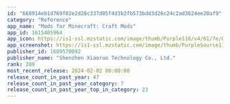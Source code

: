 ```yaml
---
id: "668914eb1d769f02e2d28c337d05f4d3b2fb573bdd3d26c24c2ad3624ee20af9"
category: "Reference"
app_name: "Mods for Minecraft: Craft Mods"
app_id: 1615405964
app_icon: https://is1-ssl.mzstatic.com/image/thumb/Purple116/v4/61/7e/87/617e87db-b19c-9397-7304-29cbb4003d89/AppIcon-0-0-1x_U007emarketing-0-7-0-85-220.png/1024x1024bb.png
app_screenshot: https://is1-ssl.mzstatic.com/image/thumb/PurpleSource116/v4/a6/44/25/a644254c-1884-f7ac-853c-0149b33fc379/a8086500-4cd3-4faf-b9fd-9a6089fe03a7_i6_0.jpg/1242x2208bb.png
publisher_id: 1609570092
publisher_name: "Shenzhen Xiaoruo Technology Co., Ltd."
rank: 289
most_recent_release: 2024-02-02 00:00:00
release_count_in_past_year: 47
release_count_in_past_year_category: 7
release_count_in_past_year_top_in_category: 23
---
```

